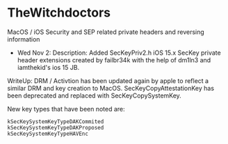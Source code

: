 # TheWitchdoctors
 MacOS / iOS Security and SEP related private headers and reversing information

- Wed Nov 2:
Description:
Added SecKeyPriv2.h iOS 15.x SecKey private header extensions created by failbr34k with the help of dm1ln3 and iamthekid's ios 15 JB.

WriteUp: 
DRM / Activtion has been updated again by apple to reflect a similar DRM and key creation to MacOS.
SecKeyCopyAttestationKey has been deprecated and replaced with SecKeyCopySystemKey.


New key types that have been noted are:

    kSecKeySystemKeyTypeDAKCommited
    kSecKeySystemKeyTypeDAKProposed
    kSecKeySystemKeyTypeHAVEnc
